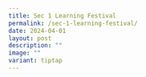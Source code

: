 ```yaml
---
title: Sec 1 Learning Festival
permalink: /sec-1-learning-festival/
date: 2024-04-01
layout: post
description: ""
image: ""
variant: tiptap
---
```

